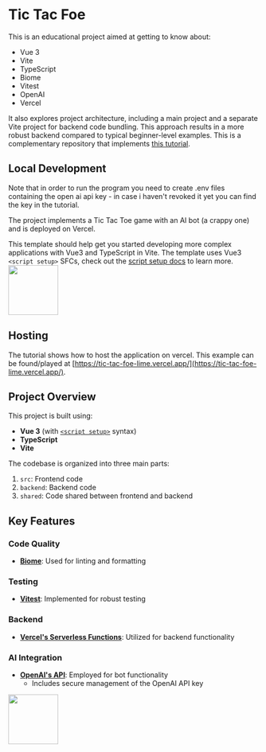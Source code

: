 # Tic Tac Foe

This is an educational project aimed at getting to know about:

- Vue 3
- Vite
- TypeScript
- Biome
- Vitest
- OpenAI
- Vercel

It also explores project architecture, including a main project and a separate Vite project for backend code bundling. This approach results in a more robust backend compared to typical beginner-level examples.
This is a complementary repository that implements [this tutorial](https://miro.com/app/board/uXjVLUZjiCY=/).

## Local Development
Note that in order to run the program you need to create .env files containing the open ai api key - in case i haven't revoked it yet you can find the key in the tutorial.

The project implements a Tic Tac Toe game with an AI bot (a crappy one) and is deployed on Vercel.

This template should help get you started developing more complex applications with Vue3 and TypeScript in Vite. The template uses Vue3 `<script setup>` SFCs, check out the [script setup docs](https://v3.vuejs.org/api/sfc-script-setup.html#sfc-script-setup) to learn more.
<img width="100" src="https://github.com/user-attachments/assets/a31374c5-2aa8-4b2d-993a-dd424ff76046" />

## Hosting
The tutorial shows how to host the application on vercel. This example can be found/played at [https://tic-tac-foe-lime.vercel.app/](https://tic-tac-foe-lime.vercel.app/).

## Project Overview

This project is built using:

- **Vue 3** (with [`<script setup>`](https://v3.vuejs.org/api/sfc-script-setup.html#sfc-script-setup) syntax)
- **TypeScript**
- **Vite**

The codebase is organized into three main parts:

1. `src`: Frontend code
2. `backend`: Backend code
3. `shared`: Code shared between frontend and backend

## Key Features

### Code Quality
- **[Biome](https://biomejs.dev/)**: Used for linting and formatting

### Testing
- **[Vitest](https://vitest.dev/)**: Implemented for robust testing

### Backend
- **[Vercel's Serverless Functions](https://vercel.com/docs/functions)**: Utilized for backend functionality

### AI Integration
- **[OpenAI's API](https://platform.openai.com)**: Employed for bot functionality
  - Includes secure management of the OpenAI API key

<img width="100" src="https://github.com/user-attachments/assets/1d96585b-afaf-4878-890a-ef07c99ba6a1" />
